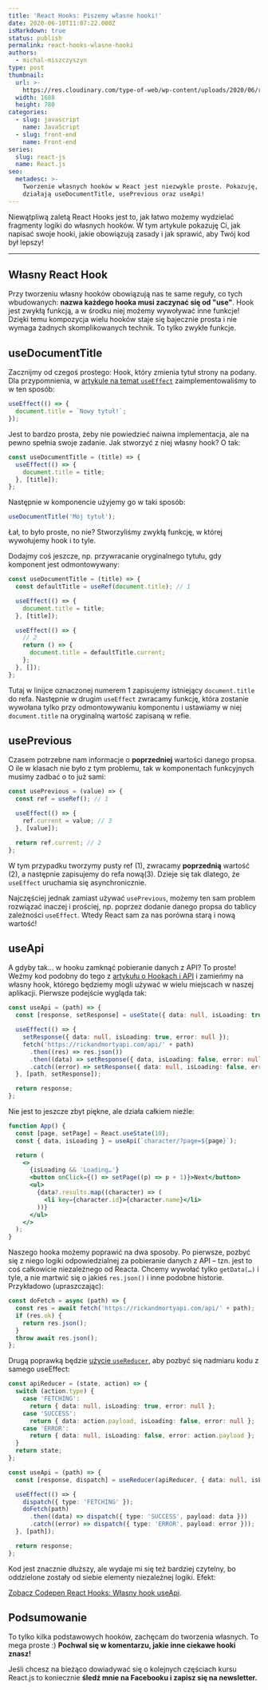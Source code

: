 ```yaml
---
title: 'React Hooks: Piszemy własne hooki!'
date: 2020-06-10T11:07:22.000Z
isMarkdown: true
status: publish
permalink: react-hooks-wlasne-hooki
authors:
  - michal-miszczyszyn
type: post
thumbnail:
  url: >-
    https://res.cloudinary.com/type-of-web/wp-content/uploads/2020/06/react-hooks-wlasne-hooki.png
  width: 1688
  height: 780
categories:
  - slug: javascript
    name: JavaScript
  - slug: front-end
    name: Front-end
series:
  slug: react-js
  name: React.js
seo:
  metadesc: >-
    Tworzenie własnych hooków w React jest niezwykle proste. Pokazuję, jak
    działają useDocumentTitle, usePrevious oraz useApi!
---
```


Niewątpliwą zaletą React Hooks jest to, jak łatwo możemy wydzielać fragmenty logiki do własnych hooków. W tym artykule pokazuję Ci, jak napisać swoje hooki, jakie obowiązują zasady i jak sprawić, aby Twój kod był lepszy!

---

## Własny React Hook

Przy tworzeniu własny hooków obowiązują nas te same reguły, co tych wbudowanych: **nazwa każdego hooka musi zaczynać się od "use"**. Hook jest zwykłą funkcją, a w środku niej możemy wywoływać inne funkcje! Dzięki temu kompozycja wielu hooków staje się bajecznie prosta i nie wymaga żadnych skomplikowanych technik. To tylko zwykłe funkcje.

## useDocumentTitle

Zacznijmy od czegoś prostego: Hook, który zmienia tytuł strony na podany. Dla przypomnienia, w [artykule na temat `useEffect`](https://typeofweb.com/react-hooks-useeffect-efekty-uboczne-w-komponencie/) zaimplementowaliśmy to w ten sposób:

```ts
useEffect(() => {
  document.title = `Nowy tytuł!`;
});
```

Jest to bardzo prosta, żeby nie powiedzieć naiwna implementacja, ale na pewno spełnia swoje zadanie. Jak stworzyć z niej własny hook? O tak:

```ts
const useDocumentTitle = (title) => {
  useEffect(() => {
    document.title = title;
  }, [title]);
};
```

Następnie w komponencie użyjemy go w taki sposób:

```ts
useDocumentTitle('Mój tytuł');
```

Łał, to było proste, no nie? Stworzyliśmy zwykłą funkcję, w której wywołujemy hook i to tyle.

Dodajmy coś jeszcze, np. przywracanie oryginalnego tytułu, gdy komponent jest odmontowywany:

```ts
const useDocumentTitle = (title) => {
  const defaultTitle = useRef(document.title); // 1

  useEffect(() => {
    document.title = title;
  }, [title]);

  useEffect(() => {
    // 2
    return () => {
      document.title = defaultTitle.current;
    };
  }, []);
};
```

Tutaj w linijce oznaczonej numerem 1 zapisujemy istniejący `document.title` do refa. Następnie w drugim `useEffect` zwracamy funkcję, która zostanie wywołana tylko przy odmontowywaniu komponentu i ustawiamy w niej `document.title` na oryginalną wartość zapisaną w refie.

## usePrevious

Czasem potrzebne nam informacje o **poprzedniej** wartości danego propsa. O ile w klasach nie było z tym problemu, tak w komponentach funkcyjnych musimy zadbać o to już sami:

```ts
const usePrevious = (value) => {
  const ref = useRef(); // 1

  useEffect(() => {
    ref.current = value; // 3
  }, [value]);

  return ref.current; // 2
};
```

W tym przypadku tworzymy pusty ref (1), zwracamy **poprzednią** wartość (2), a następnie zapisujemy do refa nową(3). Dzieje się tak dlatego, że `useEffect` uruchamia się asynchronicznie.

Najczęściej jednak zamiast używać `usePrevious`, możemy ten sam problem rozwiązać inaczej i prościej, np. poprzez dodanie danego propsa do tablicy zależności `useEffect`. Wtedy React sam za nas porówna starą i nową wartość!

## useApi

A gdyby tak… w hooku zamknąć pobieranie danych z API? To proste! Weźmy kod podobny do tego z [artykułu o Hookach i API](https://typeofweb.com/react-hooks-a-zadania-do-api/) i zamieńmy na własny hook, którego będziemy mogli używać w wielu miejscach w naszej aplikacji. Pierwsze podejście wygląda tak:

```ts
const useApi = (path) => {
  const [response, setResponse] = useState({ data: null, isLoading: true, error: null });

  useEffect(() => {
    setResponse({ data: null, isLoading: true, error: null });
    fetch('https://rickandmortyapi.com/api/' + path)
      .then((res) => res.json())
      .then((data) => setResponse({ data, isLoading: false, error: null }))
      .catch((error) => setResponse({ data: null, isLoading: false, error }));
  }, [path, setResponse]);

  return response;
};
```

Nie jest to jeszcze zbyt piękne, ale działa całkiem nieźle:

```jsx
function App() {
  const [page, setPage] = React.useState(10);
  const { data, isLoading } = useApi(`character/?page=${page}`);

  return (
    <>
      {isLoading && 'Loading…'}
      <button onClick={() => setPage((p) => p + 1)}>Next</button>
      <ul>
        {data?.results.map((character) => (
          <li key={character.id}>{character.name}</li>
        ))}
      </ul>
    </>
  );
}
```

Naszego hooka możemy poprawić na dwa sposoby. Po pierwsze, pozbyć się z niego logiki odpowiedzialnej za pobieranie danych z API – tzn. jest to coś całkowicie niezależnego od Reacta. Chcemy wywołać tylko `getData(…)` i tyle, a nie martwić się o jakieś `res.json()` i inne podobne historie. Przykładowo (upraszczając):

```ts
const doFetch = async (path) => {
  const res = await fetch('https://rickandmortyapi.com/api/' + path);
  if (res.ok) {
    return res.json();
  }
  throw await res.json();
};
```

Drugą poprawką będzie [użycie `useReducer`](https://typeofweb.com/usereducer-przenoszenie-logiki-poza-komponent/), aby pozbyć się nadmiaru kodu z samego useEffect:

```ts
const apiReducer = (state, action) => {
  switch (action.type) {
    case 'FETCHING':
      return { data: null, isLoading: true, error: null };
    case 'SUCCESS':
      return { data: action.payload, isLoading: false, error: null };
    case 'ERROR':
      return { data: null, isLoading: false, error: action.payload };
  }
  return state;
};

const useApi = (path) => {
  const [response, dispatch] = useReducer(apiReducer, { data: null, isLoading: false, error: null });

  useEffect(() => {
    dispatch({ type: 'FETCHING' });
    doFetch(path)
      .then((data) => dispatch({ type: 'SUCCESS', payload: data }))
      .catch((error) => dispatch({ type: 'ERROR', payload: error }));
  }, [path]);

  return response;
};
```

Kod jest znacznie dłuższy, ale wydaje mi się też bardziej czytelny, bo oddzielone zostały od siebie elementy niezależnej logiki. Efekt:

<CodepenWidget height="485" themeId="light" slugHash="LYpaaPN" defaultTab="js,result" user="typeofweb" penTitle="React Hooks: Własny hook useApi">
<a href="http://codepen.io/typeofweb/pen/LYpaaPN/">Zobacz Codepen React Hooks: Własny hook useApi</a>.
</CodepenWidget>

## Podsumowanie

To tylko kilka podstawowych hooków, zachęcam do tworzenia własnych. To mega proste :) **Pochwal się w komentarzu, jakie inne ciekawe hooki znasz!**

Jeśli chcesz na bieżąco dowiadywać się o kolejnych częściach kursu React.js to koniecznie <strong>śledź mnie na Facebooku i zapisz się na newsletter.</strong>
<NewsletterForm />
<FacebookPageWidget />

